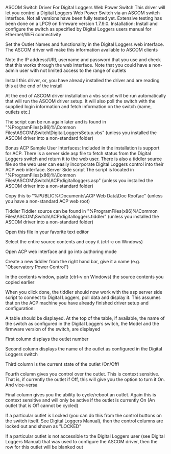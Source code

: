 ASCOM Switch Driver For Digital Loggers Web Power Switch
This driver will let you control a Digital Loggers Web Power Switch via an ASCOM switch interface. Not all versions have been fully tested yet. Extensive testing has been done on a LPC9 on firmware version 1.7.9.0.
Installation:
Install and configure the switch as specified by Digital Loggers users manual for Ethernet/WiFi connectivity

Set the Outlet Names and functionality in the Digital Loggers web interface. The ASCOM driver will make this information available to ASCOM clients

Note the IP address/URI, username and password that you use and check that this works through the web interface. Note that you could have a non-admin user with not limited access to the range of outlets

Install this driver, or, you have already installed the driver and are reading this at the end of the install

At the end of ASCOM driver installation a vbs script will be run automatically that will run the ASCOM driver setup. It will also poll the switch with the supplied login information and fetch information on the switch (name, outlets etc.)

The script can be run again later and is found in "%ProgramFiles(x86)%\Common Files\ASCOM\Switch\DigitalLoggersSetup.vbs" (unless you installed the ASCOM driver into a non-standard folder)

Bonus ACP Sample User Interfaces:
Included in the installation is support for ACP. There is a server side asp file to fetch status from the Digital Loggers switch and return it to the web user. There is also a tiddler source file so the web user can easily incorporate Digital Loggers control into their ACP web interface.
Server Side script
The script is located in "%ProgramFiles(x86)%\Common Files\ASCOM\Switch\ACP\digitalloggers.asp" (unless you installed the ASCOM driver into a non-standard folder)

Copy this to "%PUBLIC%\Documents\ACP Web Data\Doc Root\ac" (unless you have a non-standard ACP web root)

Tiddler
Tiddler source can be found in "%ProgramFiles(x86)%\Common Files\ASCOM\Switch\ACP\digitalloggers.tiddler" (unless you installed the ASCOM driver into a non-standard folder)

Open this file in your favorite text editor

Select the entire source contents and copy it (ctrl-c on Windows)

Open ACP web interface and go into authoring mode

Create a new tiddler from the right hand bar, give it a name (e.g. "Observatory Power Control")

In the contents window, paste (ctrl-v on Windows) the source contents you copied earlier

When you click done, the tiddler should now work with the asp server side script to connect to Digital Loggers, poll data and display it. This assumes that on the ACP machine you have already finished driver setup and configuration:

A table should be displayed. At the top of the table, if available, the name of the switch as configured in the Digital Loggers switch, the Model and the firmware version of the switch, are displayed

First column displays the outlet number

Second column displays the name of the outlet as configured in the Digital Loggers switch

Third column is the current state of the outlet (On/Off)

Fourth column gives you control over the outlet. This is context sensitive. That is, if currently the outlet if Off, this will give you the option to turn it On. And vice-versa

Final column gives you the ability to cycle/reboot an outlet. Again this is context sensitive and will only be active if the outlet is currently On (An outlet that is Off cannot be cycled)

If a particular outlet is Locked (you can do this from the control buttons on the switch itself. See Digital Loggers Manual), then the control columns are locked out and shown as "LOCKED"

If a particular outlet is not accessible to the Digital Loggers user (see Digital Loggers Manual) that was used to configure the ASCOM driver, then the row for this outlet will be blanked out
